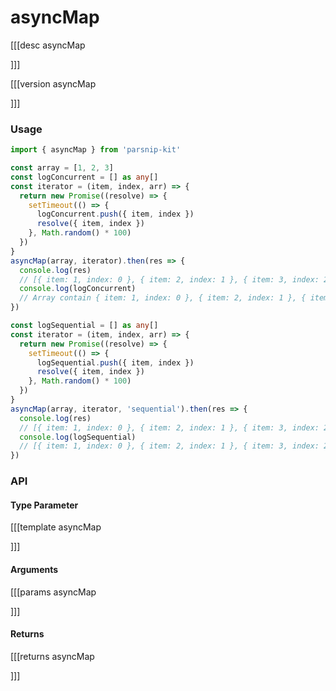 # asyncMap

[[[desc asyncMap

]]]

[[[version asyncMap
  
]]]


### Usage

```ts
import { asyncMap } from 'parsnip-kit'

const array = [1, 2, 3]
const logConcurrent = [] as any[]
const iterator = (item, index, arr) => {
  return new Promise((resolve) => {
    setTimeout(() => {
      logConcurrent.push({ item, index })
      resolve({ item, index })
    }, Math.random() * 100)
  })
}
asyncMap(array, iterator).then(res => {
  console.log(res)
  // [{ item: 1, index: 0 }, { item: 2, index: 1 }, { item: 3, index: 2 }]
  console.log(logConcurrent)
  // Array contain { item: 1, index: 0 }, { item: 2, index: 1 }, { item: 3, index: 2 } with random order.
})

const logSequential = [] as any[]
const iterator = (item, index, arr) => {
  return new Promise((resolve) => {
    setTimeout(() => {
      logSequential.push({ item, index })
      resolve({ item, index })
    }, Math.random() * 100)
  })
}
asyncMap(array, iterator, 'sequential').then(res => {
  console.log(res)
  // [{ item: 1, index: 0 }, { item: 2, index: 1 }, { item: 3, index: 2 }]
  console.log(logSequential)
  // [{ item: 1, index: 0 }, { item: 2, index: 1 }, { item: 3, index: 2 }]
})
```


### API

#### Type Parameter

[[[template asyncMap

]]]

#### Arguments

[[[params asyncMap

]]]

#### Returns

[[[returns asyncMap

]]]